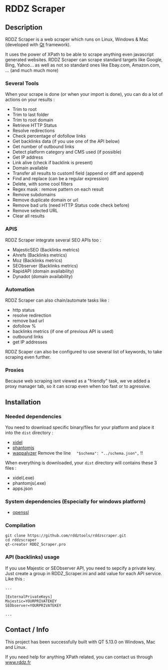 # RDDZ Scraper

## Description

RDDZ Scraper is a web scraper which runs on Linux, Windows & Mac (developed with [Qt](https://www.qt.io) framework).

It uses the power of XPath to be able to scrape anything even javascript
generated websites.
RDDZ Scraper can scrape standard targets like Google, Bing,
Yahoo... as well as not so standard ones like Ebay.com, Amazon.com,
... (and much much more)

### Several Tools
When your scrape is done (or when your import is done), you can do a lot of actions on your results :
- Trim to root
- Trim to last folder
- Trim to root domain
- Retrieve HTTP Status
- Resolve redirections
- Check percentage of dofollow links
- Get backlinks data (if you use one of the API below)
- Get number of outbound links
- Detect platform category and CMS used (if possible)
- Get IP address
- Link alive (check if backlink is present)
- Domain available
- Transfer all results to custom1 field (append or diff and append)
- Find and replace (can be a regular expression)
- Delete, with some cool filters
- Regex mask : remove pattern on each result
- Remove subdomains
- Remove duplicate domain or url
- Remove bad urls (need HTTP Status code check before)
- Remove selected URL
- Clear all results



### APIS
RDDZ Scraper integrate several SEO APIs too :
- MajesticSEO (Backlinks metrics)
- Ahrefs (Backlinks metrics)
- Moz (Backlinks metrics)
- SEObserver (Backlinks metrics)
- RapidAPI (domain availability)
- Dynadot (domain availability)

### Automation
RDDZ Scraper can also chain/automate tasks like :
- http status
- resolve redirection
- remove bad url
- dofollow %
- backlinks metrics (if one of previous API is used)
- outbound links
- get IP addresses

RDDZ Scaper can also be configured to use several list of keywords,
to take scraping even further.

### Proxies
Because web scraping isnt viewed as a "friendly" task, we ve added
a proxy manager tab, so it can scrap even when too fast or to agressive.

## Installation

### Needed dependencies
You need to download specific binary/files for your platform and place it into the `dist` directory :
* [xidel](http://www.videlibri.de/xidel.html#downloads)
* [phantomjs](https://phantomjs.org/download.html)
* [wappalyzer](https://github.com/AliasIO/Wappalyzer/blob/master/src/apps.json) Remove the line `  "$schema": "../schema.json",` !!

When everything is downloaded, your `dist` directory will contains these 3 files :
* xidel(.exe)
* phantomjs(.exe)
* apps.json

### System dependencies (Especially for windows platform)
* [openssl](https://www.openssl.org/source/)

### Compilation

```
git clone https://github.com/rddztools/rddzscraper.git
cd rddzscraper
qt-creator RDDZ_Scraper.pro
```

### API (backlinks) usage
If you use Majestic or SEObserver API, you need to sepcify a private key.
Just create a group in RDDZ_Scraper.ini and add value for each API service.
Like this :
```
...

[ExternalPrivateKeys]
Majestic=YOURPRIVATEKEY
SEObserver=YOURPRIVATEKEY

...
```


## Contact / Info
This project has been successfully built with QT 5.13.0 on Windows, Mac and Linux.

If you need help for anything XPath related, you can contact us through www.rddz.fr


